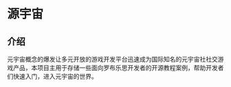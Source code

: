 # 源宇宙

## 介绍

​	元宇宙概念的爆发让多元开放的游戏开发平台迅速成为国际知名的元宇宙社社交游戏产品，本项目主用于存储一些面向罗布乐思开发者的开源教程案例，帮助开发者们快速入门，进入元宇宙的世界。

